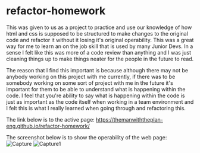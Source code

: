 # refactor-homework
This was given to us as a project to practice and use our knowledge of how html and css is supposed to be structured to make changes to the original code and refactor it
without it losing it's original operability. This was a great way for me to learn an on the job skill that is used by many Junior Devs. In a sense I felt like 
this was more of a code review than anything and I was just cleaning things up to make things neater for the people in the future to read. 

The reason that I find this important is because although there may not be anybody working on this project with me currently, if there was to be somebody working on 
some sort of project with me in the future it's important for them to be able to understand what is happening within the code. I feel that you're ability
to say what is happening within the code is just as important as the code itself when working in a team environment and I felt this is what I really learned 
when going through and refactoring this.

The link below is to the active page:
https://themanwiththeplan-eng.github.io/refactor-homework/

The screenshot below is to show the operability of the web page:
![Capture](https://user-images.githubusercontent.com/81837557/146629238-f6f2d51f-bfa6-4784-80dd-b0c0b40a3d35.PNG)
![Capture1](https://user-images.githubusercontent.com/81837557/146629243-0c4306b0-cd95-4d1d-a6df-b33befbecb5e.PNG)
